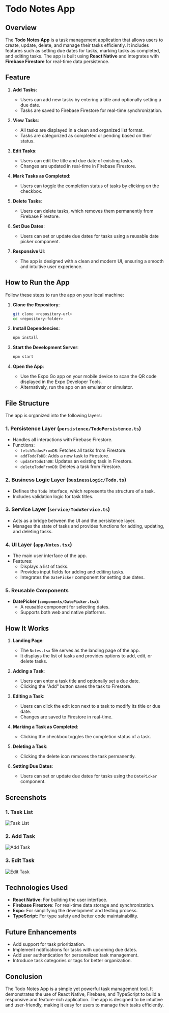 # Todo Notes App

## Overview

The **Todo Notes App** is a task management application that allows users to create, update, delete, and manage their tasks efficiently. It includes features such as setting due dates for tasks, marking tasks as completed, and editing tasks. The app is built using **React Native** and integrates with **Firebase Firestore** for real-time data persistence.

## Feature

1. **Add Tasks**:
   - Users can add new tasks by entering a title and optionally setting a due date.
   - Tasks are saved to Firebase Firestore for real-time synchronization.

2. **View Tasks**:
   - All tasks are displayed in a clean and organized list format.
   - Tasks are categorized as completed or pending based on their status.

3. **Edit Tasks**:
   - Users can edit the title and due date of existing tasks.
   - Changes are updated in real-time in Firebase Firestore.

4. **Mark Tasks as Completed**:
   - Users can toggle the completion status of tasks by clicking on the checkbox.

5. **Delete Tasks**:
   - Users can delete tasks, which removes them permanently from Firebase Firestore.

6. **Set Due Dates**:
   - Users can set or update due dates for tasks using a reusable date picker component.

7. **Responsive UI**:
   - The app is designed with a clean and modern UI, ensuring a smooth and intuitive user experience.

## How to Run the App

Follow these steps to run the app on your local machine:

1. **Clone the Repository**:
   ```bash
   git clone <repository-url>
   cd <repository-folder>
   ```

2. **Install Dependencies**:
   ```bash
   npm install
   ```

3. **Start the Development Server**:
   ```bash
   npm start
   ```

4. **Open the App**:
   - Use the Expo Go app on your mobile device to scan the QR code displayed in the Expo Developer Tools.
   - Alternatively, run the app on an emulator or simulator.

## File Structure

The app is organized into the following layers:

### 1. **Persistence Layer (`persistence/TodoPersistence.ts`)**
   - Handles all interactions with Firebase Firestore.
   - Functions:
     - `fetchTodosFromDB`: Fetches all tasks from Firestore.
     - `addTodoToDB`: Adds a new task to Firestore.
     - `updateTodoInDB`: Updates an existing task in Firestore.
     - `deleteTodoFromDB`: Deletes a task from Firestore.

### 2. **Business Logic Layer (`businessLogic/Todo.ts`)**
   - Defines the `Todo` interface, which represents the structure of a task.
   - Includes validation logic for task titles.

### 3. **Service Layer (`service/TodoService.ts`)**
   - Acts as a bridge between the UI and the persistence layer.
   - Manages the state of tasks and provides functions for adding, updating, and deleting tasks.

### 4. **UI Layer (`app/Notes.tsx`)**
   - The main user interface of the app.
   - Features:
     - Displays a list of tasks.
     - Provides input fields for adding and editing tasks.
     - Integrates the `DatePicker` component for setting due dates.

### 5. **Reusable Components**
   - **DatePicker (`components/DatePicker.tsx`)**:
     - A reusable component for selecting dates.
     - Supports both web and native platforms.

## How It Works

1. **Landing Page**:
   - The `Notes.tsx` file serves as the landing page of the app.
   - It displays the list of tasks and provides options to add, edit, or delete tasks.

2. **Adding a Task**:
   - Users can enter a task title and optionally set a due date.
   - Clicking the "Add" button saves the task to Firestore.

3. **Editing a Task**:
   - Users can click the edit icon next to a task to modify its title or due date.
   - Changes are saved to Firestore in real-time.

4. **Marking a Task as Completed**:
   - Clicking the checkbox toggles the completion status of a task.

5. **Deleting a Task**:
   - Clicking the delete icon removes the task permanently.

6. **Setting Due Dates**:
   - Users can set or update due dates for tasks using the `DatePicker` component.

## Screenshots

### 1. Task List
![Task List](assets/images/list.png)

### 2. Add Task
![Add Task](assets/images/add.png)

### 3. Edit Task
![Edit Task](assets/images/edit.png)

## Technologies Used

- **React Native**: For building the user interface.
- **Firebase Firestore**: For real-time data storage and synchronization.
- **Expo**: For simplifying the development and testing process.
- **TypeScript**: For type safety and better code maintainability.

## Future Enhancements

- Add support for task prioritization.
- Implement notifications for tasks with upcoming due dates.
- Add user authentication for personalized task management.
- Introduce task categories or tags for better organization.

## Conclusion

The Todo Notes App is a simple yet powerful task management tool. It demonstrates the use of React Native, Firebase, and TypeScript to build a responsive and feature-rich application. The app is designed to be intuitive and user-friendly, making it easy for users to manage their tasks efficiently.
